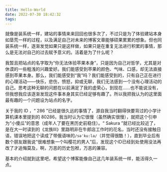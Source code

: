 ```yaml
---
title: Hello-World
date: 2022-07-30 18:42:32
tags:
---
```


就像是装系统一样，建站的事情来来回回也很多次了，不过只是为了体验建站本身如垦荒一样的过程，以及满足自己对未来的博客文章能够硕果累累的想象。但也同装系统一样，逐渐发觉如果只是这样做，如果只是在重复无法进行积累的事情，那么是无法对自己的过去赋予意义的。活着是为了什么呢？

我暂且把站点的名字取为“你无法体验苹果本身”，只是因为自己对哲学，尤其是对休谟的一些粗浅的兴趣爱好。我们能感受到苹果的颜色、气味、口感，却无法直接感到苹果本身。那么，我们能感受到“我”吗？我们能感受到的，只有自己正在进行的心理活动——快乐，悲伤，愤怒，抑或无聊，我们无法感到一个没有心理活动的自己。思考这种无聊的问题在以前满足了我的虚荣心，到现在……也不能说没有，但我想我应该逐渐发现这件事本身其实已经足够有趣了。所以我把我认为的这里面最有趣的一个问题设为站点的名字。

关于我的 ID ，“ 286 ”已经是很久远的事情了，源自我当时翻得快要背过的小学计算机课本里提到的 80286，我当时认为它很慢（虽然确实很慢），就把这个引申为“小傻瓜”的意思（成年人了要在黑历史前稳住）。“ Sakura ”就已经比较近了，是在大一时读到的《龙族III》里路明非在牛郎店工作时的花名，当时还没有接触日语，错误地把这个读成了带俄语味的`/səˈku:la/`（并觉得很酷！），直到毕业后有数个朋友跟我说“很难想象一个叫樱花的男人”后，发现这个ID已经到处使用没法再改了才追悔莫及，啊，万恶的历史包袱，万恶的兼容。

基本的介绍就到这里吧，希望这个博客能像自己这几年装系统一样，能活得久一点。

